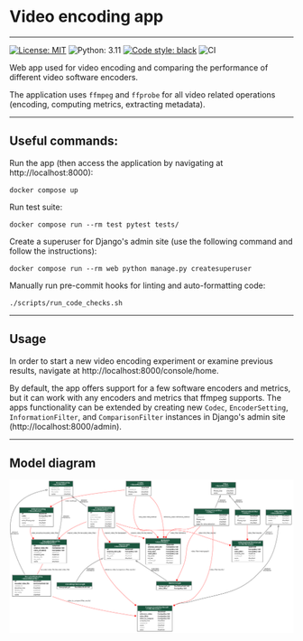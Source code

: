 # Video encoding app

---

[![License: MIT](https://img.shields.io/badge/License-MIT-yellow.svg)](https://opensource.org/licenses/MIT)
![Python: 3.11](https://img.shields.io/badge/Python-3.11-blue)
[![Code style: black](https://img.shields.io/badge/code%20style-black-000000.svg)](https://github.com/psf/black)
![CI](https://github.com/radu-dan21/project/actions/workflows/CI.yml/badge.svg)

Web app used for video encoding and comparing the performance of different video software encoders.

The application uses `ffmpeg` and `ffprobe` for all video related operations (encoding, computing metrics, extracting metadata).

---

## Useful commands:

Run the app (then access the application by navigating at http://localhost:8000):

    docker compose up

Run test suite:

    docker compose run --rm test pytest tests/

Create a superuser for Django's admin site (use the following command and follow the instructions):

    docker compose run --rm web python manage.py createsuperuser

Manually run pre-commit hooks for linting and auto-formatting code:

    ./scripts/run_code_checks.sh

----

## Usage

In order to start a new video encoding experiment or examine previous results, navigate at http://localhost:8000/console/home.

By default, the app offers support for a few software encoders and metrics, but it can work with any encoders and metrics that ffmpeg supports.
The apps functionality can be extended by creating new `Codec`, `EncoderSetting`, `InformationFilter`, and `ComparisonFilter` instances in Django's admin site (http://localhost:8000/admin).

---

## Model diagram

![Model diagram](model_diagram.png)
